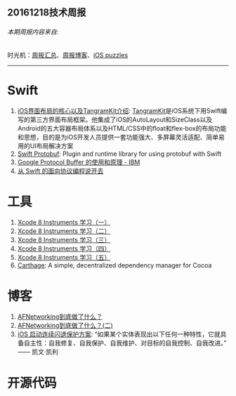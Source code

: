 
## 20161218技术周报

###### 本期周报内容来自: 

时光机：[周报汇总](https://github.com/BaiduHiDeviOS/iOS-Tech-Weekly)、[周报博客](http://baiduhidevios.github.io/)、[iOS puzzles](https://github.com/BaiduHiDeviOS/iOS-puzzles)

---

# Swift
1. [iOS界面布局的核心以及TangramKit介绍](http://www.cocoachina.com/swift/20161201/18198.html): [TangramKit](https://github.com/youngsoft/TangramKit)是iOS系统下用Swift编写的第三方界面布局框架。他集成了iOS的AutoLayout和SizeClass以及Android的五大容器布局体系以及HTML/CSS中的float和flex-box的布局功能和思想，目的是为iOS开发人员提供一套功能强大、多屏幕灵活适配、简单易用的UI布局解决方案
2. [Swift Protobuf](https://github.com/apple/swift-protobuf): Plugin and runtime library for using protobuf with Swift
3. [Google Protocol Buffer 的使用和原理 - IBM](https://www.ibm.com/developerworks/cn/linux/l-cn-gpb/)
4. [从 Swift 的面向协议编程说开去](http://www.cocoachina.com/swift/20161121/18144.html)


# 工具
1. [Xcode 8 Instruments 学习（一）](http://www.jianshu.com/p/92cd90e65d4c)
2. [Xcode 8 Instruments 学习（二）](http://www.jianshu.com/p/9ac281228de2)
3. [Xcode 8 Instruments 学习（三）](http://www.jianshu.com/p/b3443352169c)
4. [Xcode 8 Instruments 学习（四）](http://www.jianshu.com/p/ca6e25bf4604)
5. [Xcode 8 Instruments 学习（五）](http://www.jianshu.com/p/0783cb5e1a46)
6. [Carthage](https://github.com/Carthage/Carthage): A simple, decentralized dependency manager for Cocoa


# 博客
1. [AFNetworking到底做了什么？](http://www.jianshu.com/p/856f0e26279d)
2. [AFNetworking到底做了什么？(二)](http://www.jianshu.com/p/f32bd79233da)
3. [iOS 启动连续闪退保护方案](https://wereadteam.github.io/2016/05/23/GYBootingProtection/): “如果某个实体表现出以下任何一种特性，它就具备自主性：自我修复、自我保护、自我维护、对目标的自我控制、自我改进。” —— 凯文·凯利


# 开源代码
